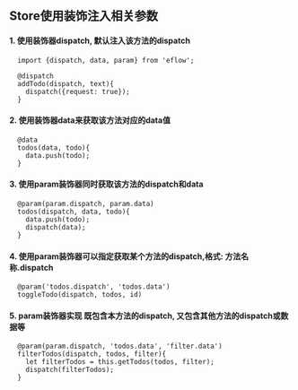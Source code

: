 ## Store使用装饰注入相关参数
 
#### 1. 使用装饰器dispatch, 默认注入该方法的dispatch

```
  import {dispatch, data, param} from 'eflow';

  @dispatch
  addTodo(dispatch, text){
    dispatch({request: true});
  }
```

#### 2. 使用装饰器data来获取该方法对应的data值

```
  @data
  todos(data, todo){
    data.push(todo);
  }
``` 

#### 3. 使用param装饰器同时获取该方法的dispatch和data

```
  @param(param.dispatch, param.data)
  todos(dispatch, data, todo){
    data.push(todo);
    dispatch(data);
  }
```

#### 4. 使用param装饰器可以指定获取某个方法的dispatch,格式: 方法名称.dispatch

```
  @param('todos.dispatch', 'todos.data')
  toggleTodo(dispatch, todos, id)
```

#### 5. param装饰器实现 既包含本方法的dispatch, 又包含其他方法的dispatch或数据等

```
  @param(param.dispatch, 'todos.data', 'filter.data')
  filterTodos(dispatch, todos, filter){
    let filterTodos = this.getTodos(todos, filter);
    dispatch(filterTodos);
  }
```
